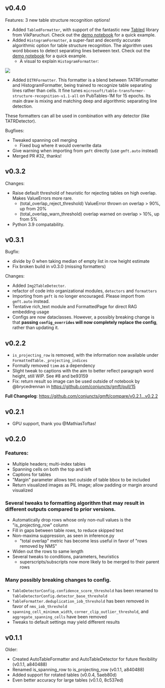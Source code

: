 ## v0.4.0

Features: 3 new table structure recognition options!
- Added `TabledFormatter`, with support of the fantastic new [Tabled](https://github.com/VikParuchuri/tabled/) library from VikParuchuri. Check out the [demo notebook](https://github.com/conjuncts/gmft/blob/main/notebooks/example_tabled_compat.ipynb) for a quick example.
- Added `HistogramFormatter`, a super-fast and decently accurate algorithmic option for table structure recognition. The algorithm uses word bboxes to detect separating lines between text. Check out the [demo notebook](https://github.com/conjuncts/gmft/blob/main/notebooks/example_histogram.ipynb) for a quick example.
    - A visual to explain `HistogramFormatter`:

![](https://github.com/conjuncts/gmft/blob/main/docs/source/images/histogram_expl.png?raw=true)

- Added `DITRFormatter`. This formatter is a blend between TATRFormatter and HistogramFormatter, being trained to recognize table separating lines rather than cells. It fine tunes `microsoft/table-transformer-structure-recognition-v1.1-all` on PubTables-1M for 15 epochs. Its main draw is mixing and matching deep and algorithmic separating line detection.

These formatters can all be used in combination with any detector (like TATRDetector).

Bugfixes:
- Tweaked spanning cell merging
    - Fixed bug where it would overwrite data
- Give warning when importing from `gmft` directly (use `gmft.auto` instead)
- Merged PR #32, thanks!


## v0.3.2

Changes:
- Raise default threshold of heuristic for rejecting tables on high overlap. Makes ValueErrors more rare.
    - (total_overlap_reject_threshold) ValueError thrown on overlap > 90%, up from 20%
    - (total_overlap_warn_threshold) overlap warned on overlap > 10%, up from 5%
- Python 3.9 compatability.

## v0.3.1

Bugfix:
- divide by 0 when taking median of empty list in row height estimate
- Fix broken build in v0.3.0 (missing formatters)

Changes:
- Added `Img2TableDetector`.
- refactor of code into organizational modules, `detectors` and `formatters`
- Importing from `gmft` is no longer encouraged. Please import from `gmft.auto` instead.
- Tentative rich_text module and FormattedPage for direct RAG embedding usage
- Configs are now dataclasses. However, a possibly breaking change is that **passing `config_overrides` will now completely replace the config**, rather than updating it.



## v0.2.2

- `is_projecting_row` is removed, with the information now available under `FormattedTable._projecting_indices`
- Formally removed `timm` as a dependency
- Slight tweak to captions with the aim to better reflect paragraph word height, still WIP. See #8 and be93159
- Fix: return result so image can be used outside of notebook by @brycedrennan in https://github.com/conjuncts/gmft/pull/15

**Full Changelog**: https://github.com/conjuncts/gmft/compare/v0.2.1...v0.2.2

## v0.2.1

- GPU support, thank you @MathiasToftas!

## v0.2.0

### Features:
- Multiple headers; multi-index tables
- Spanning cells on both the top and left
- Captions for tables
- "Margin" parameter allows text outside of table bbox to be included
- Return visualized images as PIL image; allow padding or margin around visualized

### Several tweaks to formatting algorithm that may result in different outputs compared to prior versions.
- Automatically drop rows whose only non-null values is the "is_projecting_row" column
- Fill in gaps between table rows, to reduce skipped text
- Non-maxima suppression, as seen in inference.py
    - "total overlap" metric has become less useful in favor of "rows removed by NMS"
- Widen out the rows to same length
- Several tweaks to conditions, parameters, heuristics
    - superscripts/subscripts now more likely to be merged to their parent rows

### Many possibly breaking changes to config.
- `TableDetectorConfig.confidence_score_threshold` has been renamed to `TableDetectorConfig.detector_base_threshold`
- `TableFormatter.deduplication_iob_threshold` has been removed in favor of `nms_iob_threshold`
- `spanning_cell_minimum_width`, `corner_clip_outlier_threshold`, and `aggregate_spanning_cells` have been removed
- Tweaks to default settings may yield different results



## v0.1.1


Older:
- Created AutoTableFormatter and AutoTableDetector for future flexibility (v0.1.1, a840488)
- Renamed is_spanning_row to is_projecting_row (v0.1.1, a840488)
- Added support for rotated tables (v0.0.4, 5aeb80d)
- Even better accuracy for large tables (v0.1.0, 8c537ed)

